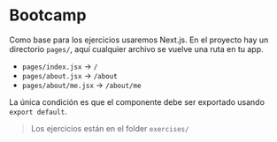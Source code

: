 # Bootcamp

Como base para los ejercicios usaremos Next.js. En el proyecto hay un directorio `pages/`, aquí cualquier archivo se vuelve una ruta en tu app.

- `pages/index.jsx` -> `/`
- `pages/about.jsx` -> `/about`
- `pages/about/me.jsx` -> `/about/me`

La única condición es que el componente debe ser exportado usando `export default`.

> Los ejercicios están en el folder `exercises/`